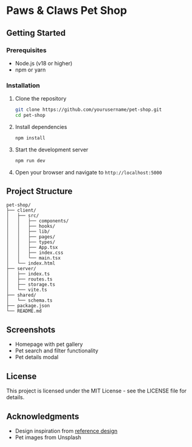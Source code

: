 # Paws & Claws Pet Shop



## Getting Started

### Prerequisites

- Node.js (v18 or higher)
- npm or yarn

### Installation

1. Clone the repository
   ```bash
   git clone https://github.com/yourusername/pet-shop.git
   cd pet-shop
   ```

2. Install dependencies
   ```bash
   npm install
   ```

3. Start the development server
   ```bash
   npm run dev
   ```

4. Open your browser and navigate to `http://localhost:5000`

## Project Structure

```
pet-shop/
├── client/
│   ├── src/
│   │   ├── components/
│   │   ├── hooks/
│   │   ├── lib/
│   │   ├── pages/
│   │   ├── types/
│   │   ├── App.tsx
│   │   ├── index.css
│   │   └── main.tsx
│   └── index.html
├── server/
│   ├── index.ts
│   ├── routes.ts
│   ├── storage.ts
│   └── vite.ts
├── shared/
│   └── schema.ts
├── package.json
└── README.md
```

## Screenshots

- Homepage with pet gallery
- Pet search and filter functionality
- Pet details modal

## License

This project is licensed under the MIT License - see the LICENSE file for details.

## Acknowledgments

- Design inspiration from [reference design](https://i.pinimg.com/736x/3b/21/9f/3b219f7b54f526e9002bad4fdb034203.jpg)
- Pet images from Unsplash
